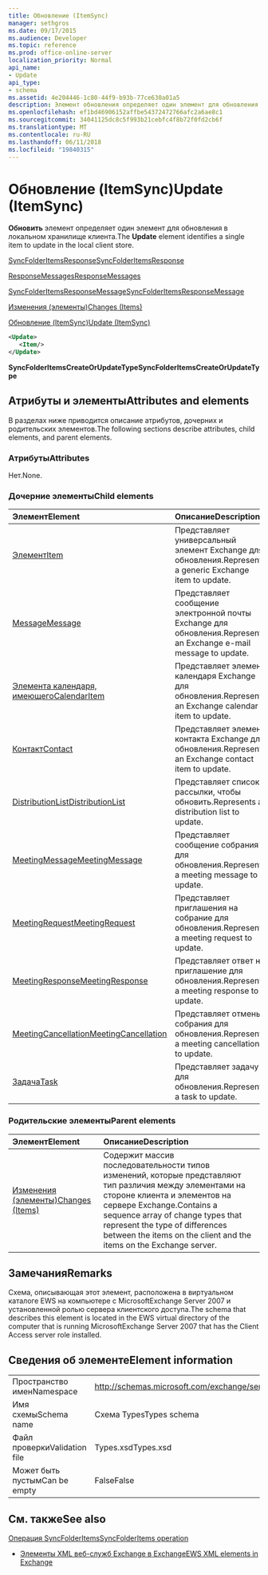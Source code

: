 ```yaml
---
title: Обновление (ItemSync)
manager: sethgros
ms.date: 09/17/2015
ms.audience: Developer
ms.topic: reference
ms.prod: office-online-server
localization_priority: Normal
api_name:
- Update
api_type:
- schema
ms.assetid: 4e204446-1c80-44f9-b93b-77ce630a01a5
description: Элемент обновления определяет один элемент для обновления в локальном хранилище клиента.
ms.openlocfilehash: ef1bd46906152affbe54372472766afc2a6ae8c1
ms.sourcegitcommit: 34041125dc8c5f993b21cebfc4f8b72f0fd2cb6f
ms.translationtype: MT
ms.contentlocale: ru-RU
ms.lasthandoff: 06/11/2018
ms.locfileid: "19840315"
---
```

# <a name="update-itemsync"></a><span data-ttu-id="a8fea-103">Обновление (ItemSync)</span><span class="sxs-lookup"><span data-stu-id="a8fea-103">Update (ItemSync)</span></span>

<span data-ttu-id="a8fea-104">**Обновить** элемент определяет один элемент для обновления в локальном хранилище клиента.</span><span class="sxs-lookup"><span data-stu-id="a8fea-104">The **Update** element identifies a single item to update in the local client store.</span></span> 
  
[<span data-ttu-id="a8fea-105">SyncFolderItemsResponse</span><span class="sxs-lookup"><span data-stu-id="a8fea-105">SyncFolderItemsResponse</span></span>](syncfolderitemsresponse.md)
  
[<span data-ttu-id="a8fea-106">ResponseMessages</span><span class="sxs-lookup"><span data-stu-id="a8fea-106">ResponseMessages</span></span>](responsemessages.md)
  
[<span data-ttu-id="a8fea-107">SyncFolderItemsResponseMessage</span><span class="sxs-lookup"><span data-stu-id="a8fea-107">SyncFolderItemsResponseMessage</span></span>](syncfolderitemsresponsemessage.md)
  
[<span data-ttu-id="a8fea-108">Изменения (элементы)</span><span class="sxs-lookup"><span data-stu-id="a8fea-108">Changes (Items)</span></span>](changes-items.md)
  
[<span data-ttu-id="a8fea-109">Обновление (ItemSync)</span><span class="sxs-lookup"><span data-stu-id="a8fea-109">Update (ItemSync)</span></span>](update-itemsync.md)
  
```xml
<Update>
   <Item/>
</Update>
```

 <span data-ttu-id="a8fea-110">**SyncFolderItemsCreateOrUpdateType**</span><span class="sxs-lookup"><span data-stu-id="a8fea-110">**SyncFolderItemsCreateOrUpdateType**</span></span>
## <a name="attributes-and-elements"></a><span data-ttu-id="a8fea-111">Атрибуты и элементы</span><span class="sxs-lookup"><span data-stu-id="a8fea-111">Attributes and elements</span></span>

<span data-ttu-id="a8fea-112">В разделах ниже приводится описание атрибутов, дочерних и родительских элементов.</span><span class="sxs-lookup"><span data-stu-id="a8fea-112">The following sections describe attributes, child elements, and parent elements.</span></span>
  
### <a name="attributes"></a><span data-ttu-id="a8fea-113">Атрибуты</span><span class="sxs-lookup"><span data-stu-id="a8fea-113">Attributes</span></span>

<span data-ttu-id="a8fea-114">Нет.</span><span class="sxs-lookup"><span data-stu-id="a8fea-114">None.</span></span>
  
### <a name="child-elements"></a><span data-ttu-id="a8fea-115">Дочерние элементы</span><span class="sxs-lookup"><span data-stu-id="a8fea-115">Child elements</span></span>

|<span data-ttu-id="a8fea-116">**Элемент**</span><span class="sxs-lookup"><span data-stu-id="a8fea-116">**Element**</span></span>|<span data-ttu-id="a8fea-117">**Описание**</span><span class="sxs-lookup"><span data-stu-id="a8fea-117">**Description**</span></span>|
|:-----|:-----|
|[<span data-ttu-id="a8fea-118">Элемент</span><span class="sxs-lookup"><span data-stu-id="a8fea-118">Item</span></span>](item.md) <br/> |<span data-ttu-id="a8fea-119">Представляет универсальный элемент Exchange для обновления.</span><span class="sxs-lookup"><span data-stu-id="a8fea-119">Represents a generic Exchange item to update.</span></span>  <br/> |
|[<span data-ttu-id="a8fea-120">Message</span><span class="sxs-lookup"><span data-stu-id="a8fea-120">Message</span></span>](message-ex15websvcsotherref.md) <br/> |<span data-ttu-id="a8fea-121">Представляет сообщение электронной почты Exchange для обновления.</span><span class="sxs-lookup"><span data-stu-id="a8fea-121">Represents an Exchange e-mail message to update.</span></span>  <br/> |
|[<span data-ttu-id="a8fea-122">Элемента календаря, имеющего</span><span class="sxs-lookup"><span data-stu-id="a8fea-122">CalendarItem</span></span>](calendaritem.md) <br/> |<span data-ttu-id="a8fea-123">Представляет элемент календаря Exchange для обновления.</span><span class="sxs-lookup"><span data-stu-id="a8fea-123">Represents an Exchange calendar item to update.</span></span>  <br/> |
|[<span data-ttu-id="a8fea-124">Контакт</span><span class="sxs-lookup"><span data-stu-id="a8fea-124">Contact</span></span>](contact.md) <br/> |<span data-ttu-id="a8fea-125">Представляет элемент контакта Exchange для обновления.</span><span class="sxs-lookup"><span data-stu-id="a8fea-125">Represents an Exchange contact item to update.</span></span>  <br/> |
|[<span data-ttu-id="a8fea-126">DistributionList</span><span class="sxs-lookup"><span data-stu-id="a8fea-126">DistributionList</span></span>](distributionlist.md) <br/> |<span data-ttu-id="a8fea-127">Представляет список рассылки, чтобы обновить.</span><span class="sxs-lookup"><span data-stu-id="a8fea-127">Represents a distribution list to update.</span></span>  <br/> |
|[<span data-ttu-id="a8fea-128">MeetingMessage</span><span class="sxs-lookup"><span data-stu-id="a8fea-128">MeetingMessage</span></span>](meetingmessage.md) <br/> |<span data-ttu-id="a8fea-129">Представляет сообщение собрания для обновления.</span><span class="sxs-lookup"><span data-stu-id="a8fea-129">Represents a meeting message to update.</span></span>  <br/> |
|[<span data-ttu-id="a8fea-130">MeetingRequest</span><span class="sxs-lookup"><span data-stu-id="a8fea-130">MeetingRequest</span></span>](meetingrequest.md) <br/> |<span data-ttu-id="a8fea-131">Представляет приглашения на собрание для обновления.</span><span class="sxs-lookup"><span data-stu-id="a8fea-131">Represents a meeting request to update.</span></span>  <br/> |
|[<span data-ttu-id="a8fea-132">MeetingResponse</span><span class="sxs-lookup"><span data-stu-id="a8fea-132">MeetingResponse</span></span>](meetingresponse.md) <br/> |<span data-ttu-id="a8fea-133">Представляет ответ на приглашение для обновления.</span><span class="sxs-lookup"><span data-stu-id="a8fea-133">Represents a meeting response to update.</span></span>  <br/> |
|[<span data-ttu-id="a8fea-134">MeetingCancellation</span><span class="sxs-lookup"><span data-stu-id="a8fea-134">MeetingCancellation</span></span>](meetingcancellation.md) <br/> |<span data-ttu-id="a8fea-135">Представляет отмены собрания для обновления.</span><span class="sxs-lookup"><span data-stu-id="a8fea-135">Represents a meeting cancellation to update.</span></span>  <br/> |
|[<span data-ttu-id="a8fea-136">Задача</span><span class="sxs-lookup"><span data-stu-id="a8fea-136">Task</span></span>](task.md) <br/> |<span data-ttu-id="a8fea-137">Представляет задачу для обновления.</span><span class="sxs-lookup"><span data-stu-id="a8fea-137">Represents a task to update.</span></span>  <br/> |
   
### <a name="parent-elements"></a><span data-ttu-id="a8fea-138">Родительские элементы</span><span class="sxs-lookup"><span data-stu-id="a8fea-138">Parent elements</span></span>

|<span data-ttu-id="a8fea-139">**Элемент**</span><span class="sxs-lookup"><span data-stu-id="a8fea-139">**Element**</span></span>|<span data-ttu-id="a8fea-140">**Описание**</span><span class="sxs-lookup"><span data-stu-id="a8fea-140">**Description**</span></span>|
|:-----|:-----|
|[<span data-ttu-id="a8fea-141">Изменения (элементы)</span><span class="sxs-lookup"><span data-stu-id="a8fea-141">Changes (Items)</span></span>](changes-items.md) <br/> |<span data-ttu-id="a8fea-142">Содержит массив последовательности типов изменений, которые представляют тип различия между элементами на стороне клиента и элементов на сервере Exchange.</span><span class="sxs-lookup"><span data-stu-id="a8fea-142">Contains a sequence array of change types that represent the type of differences between the items on the client and the items on the Exchange server.</span></span>  <br/> |
   
## <a name="remarks"></a><span data-ttu-id="a8fea-143">Замечания</span><span class="sxs-lookup"><span data-stu-id="a8fea-143">Remarks</span></span>

<span data-ttu-id="a8fea-144">Схема, описывающая этот элемент, расположена в виртуальном каталоге EWS на компьютере с MicrosoftExchange Server 2007 и установленной ролью сервера клиентского доступа.</span><span class="sxs-lookup"><span data-stu-id="a8fea-144">The schema that describes this element is located in the EWS virtual directory of the computer that is running MicrosoftExchange Server 2007 that has the Client Access server role installed.</span></span>
  
## <a name="element-information"></a><span data-ttu-id="a8fea-145">Сведения об элементе</span><span class="sxs-lookup"><span data-stu-id="a8fea-145">Element information</span></span>

|||
|:-----|:-----|
|<span data-ttu-id="a8fea-146">Пространство имен</span><span class="sxs-lookup"><span data-stu-id="a8fea-146">Namespace</span></span>  <br/> |http://schemas.microsoft.com/exchange/services/2006/types  <br/> |
|<span data-ttu-id="a8fea-147">Имя схемы</span><span class="sxs-lookup"><span data-stu-id="a8fea-147">Schema name</span></span>  <br/> |<span data-ttu-id="a8fea-148">Схема Types</span><span class="sxs-lookup"><span data-stu-id="a8fea-148">Types schema</span></span>  <br/> |
|<span data-ttu-id="a8fea-149">Файл проверки</span><span class="sxs-lookup"><span data-stu-id="a8fea-149">Validation file</span></span>  <br/> |<span data-ttu-id="a8fea-150">Types.xsd</span><span class="sxs-lookup"><span data-stu-id="a8fea-150">Types.xsd</span></span>  <br/> |
|<span data-ttu-id="a8fea-151">Может быть пустым</span><span class="sxs-lookup"><span data-stu-id="a8fea-151">Can be empty</span></span>  <br/> |<span data-ttu-id="a8fea-152">False</span><span class="sxs-lookup"><span data-stu-id="a8fea-152">False</span></span>  <br/> |
   
## <a name="see-also"></a><span data-ttu-id="a8fea-153">См. также</span><span class="sxs-lookup"><span data-stu-id="a8fea-153">See also</span></span>



[<span data-ttu-id="a8fea-154">Операция SyncFolderItems</span><span class="sxs-lookup"><span data-stu-id="a8fea-154">SyncFolderItems operation</span></span>](syncfolderitems-operation.md)


- [<span data-ttu-id="a8fea-155">Элементы XML веб-служб Exchange в Exchange</span><span class="sxs-lookup"><span data-stu-id="a8fea-155">EWS XML elements in Exchange</span></span>](ews-xml-elements-in-exchange.md)

